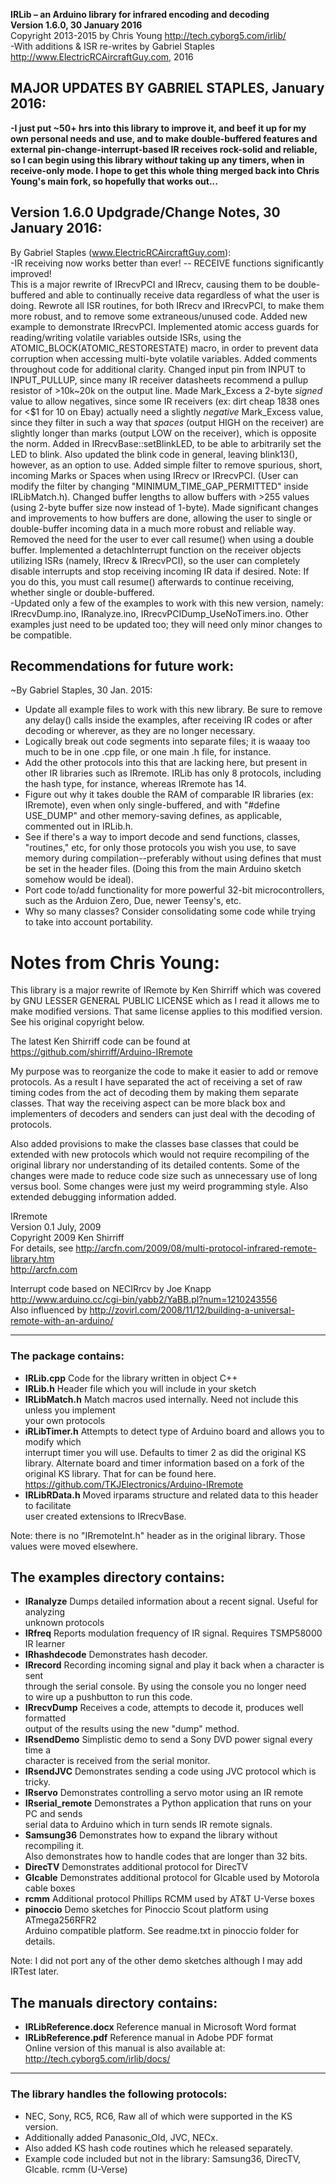 **IRLib – an Arduino library for infrared encoding and decoding**  
**Version 1.6.0, 30 January 2016**  
Copyright 2013-2015 by Chris Young http://tech.cyborg5.com/irlib/  
-With additions & ISR re-writes by Gabriel Staples http://www.ElectricRCAircraftGuy.com, 2016  
 
## MAJOR UPDATES BY GABRIEL STAPLES, January 2016:  
**-I just put ~50+ hrs into this library to improve it, and beef it up for my own personal needs and use, and to make double-buffered features and external pin-change-interrupt-based IR receives rock-solid and reliable, so I can begin using this library with*out* taking up any timers, when in receive-only mode. I hope to get this whole thing merged back into Chris Young's main fork, so hopefully that works out...**  

## Version 1.6.0 Updgrade/Change Notes, 30 January 2016:  
  By Gabriel Staples (www.ElectricRCAircraftGuy.com):  
  -IR receiving now works better than ever! -- RECEIVE functions significantly improved!  
  This is a major rewrite of IRrecvPCI and IRrecv, causing them to be double-buffered and able to continually receive data regardless of what the user is doing. Rewrote all ISR routines, for both IRrecv and IRrecvPCI, to make them more robust, and to remove some extraneous/unused code. Added new example to demonstrate IRrecvPCI. Implemented atomic access guards for reading/writing volatile variables outside ISRs, using the ATOMIC_BLOCK(ATOMIC_RESTORESTATE) macro, in order to prevent data corruption when accessing multi-byte volatile variables. Added comments throughout code for additional clarity. Changed input pin from INPUT to INPUT_PULLUP, since many IR receiver datasheets recommend a pullup resistor of >10k~20k on the output line. Made Mark_Excess a 2-byte *signed* value to allow negatives, since some IR receivers (ex: dirt cheap 1838 ones for <$1 for 10 on Ebay) actually need a slightly *negative* Mark_Excess value, since they filter in such a way that *spaces* (output HIGH on the receiver) are slightly longer than marks (output LOW on the receiver), which is opposite the norm. Added in IRrecvBase::setBlinkLED, to be able to arbitrarily set the LED to blink. Also updated the blink code in general, leaving blink13(), however, as an option to use. Added simple filter to remove spurious, short, incoming Marks or Spaces when using IRrecv or IRrecvPCI. (User can modify the filter by changing "MINIMUM_TIME_GAP_PERMITTED" inside IRLibMatch.h). Changed buffer lengths to allow buffers with >255 values (using 2-byte buffer size now instead of 1-byte). Made significant changes and improvements to how buffers are done, allowing the user to single or double-buffer incoming data in a much more robust and reliable way. Removed the need for the user to ever call resume() when using a double buffer. Implemented a detachInterrupt function on the receiver objects utilizing ISRs (namely, IRrecv & IRrecvPCI), so the user can completely disable interrupts and stop receiving incoming IR data if desired. Note: If you do this, you must call resume() afterwards to continue receiving, whether single or double-buffered.  
  -Updated only a few of the examples to work with this new version, namely: IRrecvDump.ino, IRanalyze.ino, IRrecvPCIDump_UseNoTimers.ino. Other examples just need to be updated too; they will need only minor changes to be compatible.  

## Recommendations for future work:  
~By Gabriel Staples, 30 Jan. 2015:  
* Update all example files to work with this new library. Be sure to remove any delay() calls inside the examples, after receiving IR codes or after decoding or wherever, as they are no longer necessary.  
* Logically break out code segments into separate files; it is waaay too much to be in one .cpp file, or one main .h file, for instance.  
* Add the other protocols into this that are lacking here, but present in other IR libraries such as IRremote. IRLib has only 8 protocols, including the hash type, for instance, whereas IRremote has 14.  
* Figure out why it takes double the RAM of comparable IR libraries (ex: IRremote), even when only single-buffered, and with "#define USE_DUMP" and other memory-saving defines, as applicable, commented out in IRLib.h.  
* See if there's a way to import decode and send functions, classes, "routines," etc, for only those protocols you wish you use, to save memory during compilation--preferably without using defines that must be set in the header files. (Doing this from the main Arduino sketch somehow would be ideal).  
* Port code to/add functionality for more powerful 32-bit microcontrollers, such as the Arduion Zero, Due, newer Teensy's, etc.    
* Why so many classes? Consider consolidating some code while trying to take into account portability.  

# Notes from Chris Young:  

This library is a major rewrite of IRemote by Ken Shirriff which was covered 
by GNU LESSER GENERAL PUBLIC LICENSE which as I read it allows me to make 
modified versions. That same license applies to this modified version. See 
his original copyright below.  

The latest Ken Shirriff code can be found at  
https://github.com/shirriff/Arduino-IRremote  

My purpose was to reorganize the code to make it easier to add or remove 
protocols. As a result I have separated the act of receiving a set of raw timing 
codes from the act of decoding them by making them separate classes. That way 
the receiving aspect can be more black box and implementers of decoders and 
senders can just deal with the decoding of protocols.  

Also added provisions to make the classes base classes that could be extended 
with new protocols which would not require recompiling of the original library nor 
understanding of its detailed contents. Some of the changes were made to reduce 
code size such as unnecessary use of long versus bool. Some changes were just my 
weird programming style. Also extended debugging information added.  

IRremote  
Version 0.1 July, 2009  
Copyright 2009 Ken Shirriff  
For details, see http://arcfn.com/2009/08/multi-protocol-infrared-remote-library.htm  
http://arcfn.com  

Interrupt code based on NECIRrcv by Joe Knapp  
http://www.arduino.cc/cgi-bin/yabb2/YaBB.pl?num=1210243556  
Also influenced by http://zovirl.com/2008/11/12/building-a-universal-remote-with-an-arduino/  

****************************************************  
### The package contains:  
* **IRLib.cpp**	Code for the library written in object C++  
* **IRLib.h**		Header file which you will include in your sketch  
* **IRLibMatch.h**	Match macros used internally. Need not include this unless you implement  
		your own protocols  
* **iRLibTimer.h**	Attempts to detect type of Arduino board and allows you to modify which   
		interrupt timer you will use. Defaults to timer 2 as did the original KS   
		library. Alternate board and timer information based on a fork of the  
		original KS library. That for can be found here.  
		https://github.com/TKJElectronics/Arduino-IRremote  
* **IRLibRData.h**	Moved irparams structure and related data to this header to facilitate  
		user created extensions to IRrecvBase.  

Note: there is no "IRremoteInt.h" header as in the original library. Those values were 
	moved elsewhere.  

## The examples directory contains:  
* **IRanalyze**		Dumps detailed information about a recent signal. Useful for analyzing  
		unknown protocols  
* **IRfreq**		Reports modulation frequency of IR signal. Requires TSMP58000 IR learner  
* **IRhashdecode**	Demonstrates hash decoder.  
* **IRrecord**		Recording incoming signal and play it back when a character is sent  
		through the serial console. By using the console you no longer need   
		to wire up a pushbutton to run this code.  
* **IRrecvDump**	Receives a code, attempts to decode it, produces well formatted   
		output of the results using the new "dump" method.  
* **IRsendDemo**	Simplistic demo to send a Sony DVD power signal every time a   
		character is received from the serial monitor.  
* **IRsendJVC**		Demonstrates sending a code using JVC protocol which is tricky.  
* **IRservo**		Demonstrates controlling a servo motor using an IR remote  
* **IRserial_remote**	Demonstrates a Python application that runs on your PC and sends   
		serial data to Arduino which in turn sends IR remote signals.  
* **Samsung36**	Demonstrates how to expand the library without recompiling it.   
		Also demonstrates how to handle codes that are longer than 32 bits.  
* **DirecTV**		Demonstrates additional protocol for DirecTV  
* **GIcable**		Demonstrates additional protocol for GIcable used by Motorola cable boxes  
* **rcmm**		Additional protocol Phillips RCMM used by AT&T U-Verse boxes  
* **pinoccio**		Demo sketches for Pinoccio Scout platform using ATmega256RFR2  
		Arduino compatible platform. See readme.txt in pinoccio folder for details.  

Note: I did not port any of the other demo sketches although I may add IRTest later.  

## The manuals directory contains:  
* **IRLibReference.docx**	Reference manual in Microsoft Word format    
* **IRLibReference.pdf**	Reference manual in Adobe PDF format  
Online version of this manual is also available at:  
	http://tech.cyborg5.com/irlib/docs/  

****************************************************  
### The library handles the following protocols:  
* NEC, Sony, RC5, RC6, Raw all of which were supported in the KS version.  
* Additionally added Panasonic_Old, JVC, NECx.  
* Also added KS hash code routines which he released separately.  
* Example code included but not in the library: Samsung36, DirecTV, GIcable. rcmm (U-Verse)  
